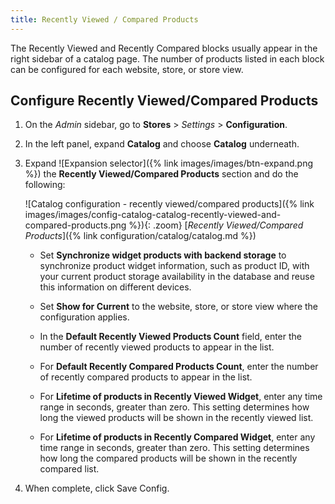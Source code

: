 ```yaml
---
title: Recently Viewed / Compared Products
---
```


The Recently Viewed and Recently Compared blocks usually appear in the right sidebar of a catalog page. The number of products listed in each block can be configured for each website, store, or store view.

## Configure Recently Viewed/Compared Products

1. On the _Admin_ sidebar, go to **Stores** > _Settings_ > **Configuration**.

1. In the left panel, expand **Catalog** and choose **Catalog** underneath.

1. Expand ![Expansion selector]({% link images/images/btn-expand.png %}) the **Recently Viewed/Compared Products** section and do the following:

    ![Catalog configuration - recently viewed/compared products]({% link images/images/config-catalog-catalog-recently-viewed-and-compared-products.png %}){: .zoom}
    [_Recently Viewed/Compared Products_]({% link configuration/catalog/catalog.md %})
    
    - Set **Synchronize widget products with backend storage** to synchronize product widget information, such as product ID, with your current product storage availability in the database and reuse this information on different devices.
    
    - Set **Show for Current** to the website, store, or store view where the configuration applies.

    - In the **Default Recently Viewed Products Count** field, enter the number of recently viewed products to appear in the list.

    - For **Default Recently Compared Products Count**, enter the number of recently compared products to appear in the list.
   
    - For **Lifetime of products in Recently Viewed Widget**, enter any time range in seconds, greater than zero. This setting determines how long the viewed products will be shown in the recently viewed list.
   
    - For **Lifetime of products in Recently Compared Widget**, enter any time range in seconds, greater than zero. This setting determines how long the compared products will be shown in the recently compared list.

1. When complete, click <span class="btn">Save Config</span>.
